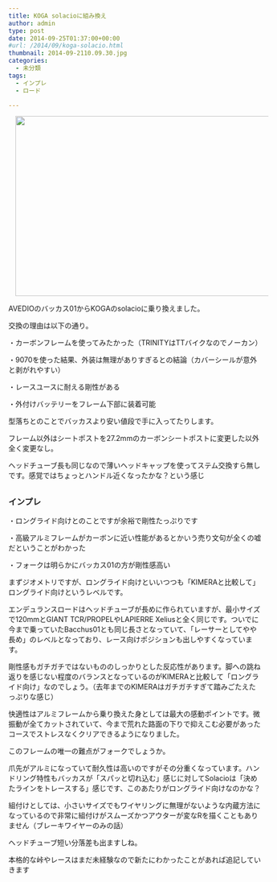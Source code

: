 ```yaml
---
title: KOGA solacioに組み換え
author: admin
type: post
date: 2014-09-25T01:37:00+00:00
#url: /2014/09/koga-solacio.html
thumbnail: 2014-09-2110.09.30.jpg
categories:
  - 未分類
tags:
  - インプレ
  - ロード

---
```

<div class="separator" style="clear: both; text-align: center;">
  <a href="2014-09-2110.09.30" imageanchor="1" style="margin-left: 1em; margin-right: 1em;"><img border="0" height="358" src="2014-09-2110.09.30" width="640" /></a>
</div>

AVEDIOのバッカス01からKOGAのsolacioに乗り換えました。

交換の理由は以下の通り。

・カーボンフレームを使ってみたかった（TRINITYはTTバイクなのでノーカン）

・9070を使った結果、外装は無理がありすぎるとの結論（カバーシールが意外と剥がれやすい）

・レースユースに耐える剛性がある

・外付けバッテリーをフレーム下部に装着可能

型落ちとのことでバッカスより安い値段で手に入ってたりします。

フレーム以外はシートポストを27.2mmのカーボンシートポストに変更した以外全く変更なし。

ヘッドチューブ長も同じなので薄いヘッドキャップを使ってステム交換すら無しです。感覚ではちょっとハンドル近くなったかな？という感じ



##

### インプレ

・ロングライド向けとのことですが余裕で剛性たっぷりです

・高級アルミフレームがカーボンに近い性能があるとかいう売り文句が全くの嘘だということがわかった

・フォークは明らかにバッカス01の方が剛性感高い

まずジオメトリですが、ロングライド向けといいつつも「KIMERAと比較して」ロングライド向けというレベルです。

エンデュランスロードはヘッドチューブが長めに作られていますが、最小サイズで120mmとGIANT TCR/PROPELやLAPIERRE Xeliusと全く同じです。ついでに今まで乗っていたBacchus01とも同じ長さとなっていて、「レーサーとしてやや長め」のレベルとなっており、レース向けポジションも出しやすくなっています。

剛性感もガチガチではないもののしっかりとした反応性があります。脚への跳ね返りを感じない程度のバランスとなっているのがKIMERAと比較して「ロングライド向け」なのでしょう。（去年までのKIMERAはガチガチすぎて踏みごたえたっぷりな感じ）

快適性はアルミフレームから乗り換えた身としては最大の感動ポイントです。微振動が全てカットされていて、今まで荒れた路面の下りで抑えこむ必要があったコースでストレスなくクリアできるようになりました。

このフレームの唯一の難点がフォークでしょうか。

爪先がアルミになっていて耐久性は高いのですがその分重くなっています。ハンドリング特性もバッカスが「スパッと切れ込む」感じに対してSolacioは「決めたラインをトレースする」感じです、このあたりがロングライド向けなのかな？

組付けとしては、小さいサイズでもワイヤリングに無理がないような内蔵方法になっているので非常に組付けがスムーズかつアウターが変なRを描くこともありません（ブレーキワイヤーのみの話）

ヘッドチューブ短い分落差も出ますしね。

本格的な峠やレースはまだ未経験なので新たにわかったことがあれば追記していきます

